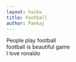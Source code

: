 ```yaml
---
layout: haiku
title: Football
author: Pankaj
---
```


People play football <br>
football is beautiful game <br>
I love ronaldo
